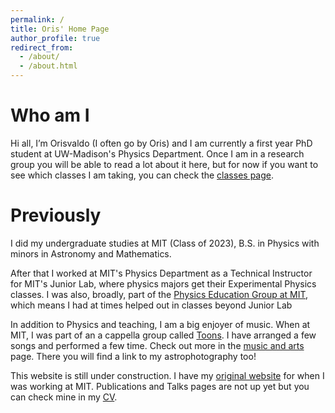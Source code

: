 ```yaml
---
permalink: /
title: Oris' Home Page
author_profile: true
redirect_from:
  - /about/
  - /about.html
---
```

# Who am I
Hi all, I’m Orisvaldo (I often go by Oris) and I am currently a first year PhD student at UW-Madison's Physics Department. Once I am in a research group you will be able to read a lot about it here, but for now if you want to see which classes I am taking, you can check the [classes page](/classes/). 

# Previously
I did my undergraduate studies at MIT (Class of 2023), B.S. in Physics with minors in Astronomy and Mathematics.

After that I worked at MIT's Physics Department as a Technical Instructor for MIT's Junior Lab, where physics majors get their Experimental Physics classes. I was also, broadly, part of the [Physics Education Group at MIT](https://peg.mit.edu), which means I had at times helped out in classes beyond Junior Lab

In addition to Physics and teaching, I am a big enjoyer of music. When at MIT, I was part of an a cappella group called [Toons](https://toons.mit.edu).  I have arranged a few songs and performed a few time. Check out more in the [music and arts](/music-and-art/) page. There you will find a link to my astrophotography too!

This website is still under construction. I have my [original website](https://sites.mit.edu/oris) for when I was working at MIT. Publications and Talks pages are not up yet but you can check mine in my [CV](/cv/).